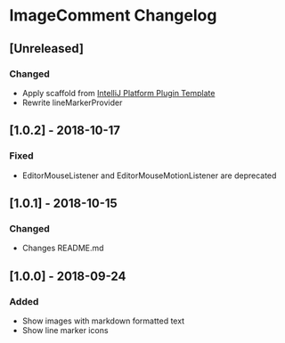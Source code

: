 <!-- Keep a Changelog guide -> https://keepachangelog.com -->

# ImageComment Changelog

## [Unreleased]
### Changed
- Apply scaffold from [IntelliJ Platform Plugin Template](https://github.com/JetBrains/intellij-platform-plugin-template)
- Rewrite lineMarkerProvider

## [1.0.2] - 2018-10-17
### Fixed
 - EditorMouseListener and EditorMouseMotionListener are deprecated

## [1.0.1] - 2018-10-15
### Changed
 - Changes README.md

## [1.0.0] - 2018-09-24
### Added
 - Show images with markdown formatted text
 - Show line marker icons
